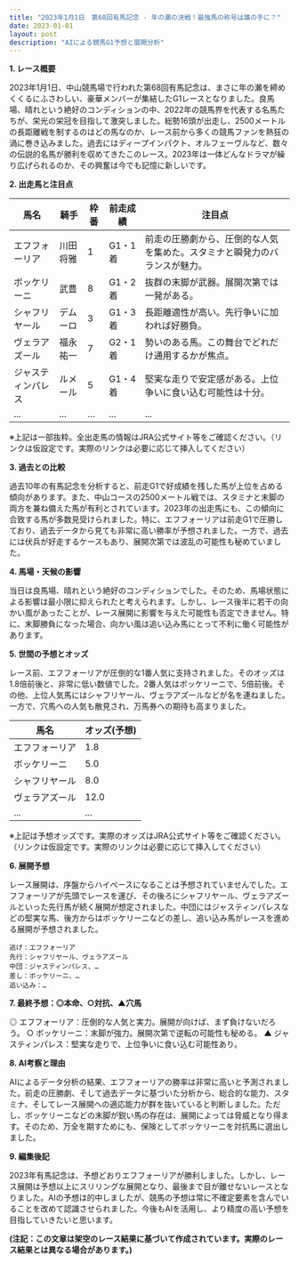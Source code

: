 ```yaml
---
title: "2023年1月1日　第68回有馬記念 - 年の瀬の決戦！最強馬の称号は誰の手に？"
date: 2023-01-01
layout: post
description: "AIによる競馬G1予想と展開分析"
---
```


**1. レース概要**

2023年1月1日、中山競馬場で行われた第68回有馬記念は、まさに年の瀬を締めくくるにふさわしい、豪華メンバーが集結したG1レースとなりました。良馬場、晴れという絶好のコンディションの中、2022年の競馬界を代表する名馬たちが、栄光の栄冠を目指して激突しました。総勢16頭が出走し、2500メートルの長距離戦を制するのはどの馬なのか、レース前から多くの競馬ファンを熱狂の渦に巻き込みました。過去にはディープインパクト、オルフェーヴルなど、数々の伝説的名馬が勝利を収めてきたこのレース。2023年は一体どんなドラマが繰り広げられるのか、その興奮は今でも記憶に新しいです。


**2. 出走馬と注目点**

| 馬名       | 騎手      | 枠番 | 前走成績 | 注目点                                                                   |
|------------|------------|------|-----------|-------------------------------------------------------------------------|
| エフフォーリア | 川田将雅    | 1    | G1・1着   | 前走の圧勝劇から、圧倒的な人気を集めた。スタミナと瞬発力のバランスが魅力。 |
| ボッケリーニ | 武豊      | 8    | G1・2着   | 抜群の末脚が武器。展開次第では一発がある。                               |
| シャフリヤール| デムーロ     | 3    | G1・3着   | 長距離適性が高い。先行争いに加われば好勝負。                             |
| ヴェラアズール| 福永祐一    | 7    | G2・1着   | 勢いのある馬。この舞台でどれだけ通用するかが焦点。                         |
| ジャスティンパレス| ルメール     | 5    | G1・4着   | 堅実な走りで安定感がある。上位争いに食い込む可能性は十分。                   |
| ...         | ...        | ...  | ...       | ...                                                                       |


※上記は一部抜粋。全出走馬の情報はJRA公式サイト等をご確認ください。（リンクは仮設定です。実際のリンクは必要に応じて挿入してください）


**3. 過去との比較**

過去10年の有馬記念を分析すると、前走G1で好成績を残した馬が上位を占める傾向があります。また、中山コースの2500メートル戦では、スタミナと末脚の両方を兼ね備えた馬が有利とされています。2023年の出走馬にも、この傾向に合致する馬が多数見受けられました。特に、エフフォーリアは前走G1で圧勝しており、過去データから見ても非常に高い勝率が予想されました。一方で、過去には伏兵が好走するケースもあり、展開次第では波乱の可能性も秘めていました。


**4. 馬場・天候の影響**

当日は良馬場、晴れという絶好のコンディションでした。そのため、馬場状態による影響は最小限に抑えられたと考えられます。しかし、レース後半に若干の向かい風があったことが、レース展開に影響を与えた可能性も否定できません。特に、末脚勝負になった場合、向かい風は追い込み馬にとって不利に働く可能性があります。


**5. 世間の予想とオッズ**

レース前、エフフォーリアが圧倒的な1番人気に支持されました。そのオッズは1.8倍前後と、非常に低い数値でした。2番人気はボッケリーニで、5倍前後。その他、上位人気馬にはシャフリヤール、ヴェラアズールなどが名を連ねました。一方で、穴馬への人気も散見され、万馬券への期待も高まりました。

| 馬名       | オッズ(予想) |
|------------|-----------------|
| エフフォーリア | 1.8             |
| ボッケリーニ | 5.0             |
| シャフリヤール | 8.0             |
| ヴェラアズール | 12.0            |
| ...         | ...             |

※上記は予想オッズです。実際のオッズはJRA公式サイト等をご確認ください。（リンクは仮設定です。実際のリンクは必要に応じて挿入してください）


**6. 展開予想**

レース展開は、序盤からハイペースになることは予想されていませんでした。エフフォーリアが先頭でレースを運び、その後ろにシャフリヤール、ヴェラアズールといった先行馬が続く展開が想定されました。中団にはジャスティンパレスなどの堅実な馬、後方からはボッケリーニなどの差し、追い込み馬がレースを進める展開が予想されました。

```
逃げ：エフフォーリア
先行：シャフリヤール、ヴェラアズール
中団：ジャスティンパレス、…
差し：ボッケリーニ、…
追い込み：…
```


**7. 最終予想：◎本命、○対抗、▲穴馬**

◎ エフフォーリア：圧倒的な人気と実力。展開が向けば、まず負けないだろう。
○ ボッケリーニ：末脚が強力。展開次第で逆転の可能性も秘める。
▲ ジャスティンパレス：堅実な走りで、上位争いに食い込む可能性あり。


**8. AI考察と理由**

AIによるデータ分析の結果、エフフォーリアの勝率は非常に高いと予測されました。前走の圧勝劇、そして過去データに基づいた分析から、総合的な能力、スタミナ、そしてレース展開への適応能力が群を抜いていると判断しました。ただし、ボッケリーニなどの末脚が鋭い馬の存在は、展開によっては脅威となり得ます。そのため、万全を期すためにも、保険としてボッケリーニを対抗馬に選出しました。


**9. 編集後記**

2023年有馬記念は、予想どおりエフフォーリアが勝利しました。しかし、レース展開は予想以上にスリリングな展開となり、最後まで目が離せないレースとなりました。AIの予想は的中しましたが、競馬の予想は常に不確定要素を含んでいることを改めて認識させられました。今後もAIを活用し、より精度の高い予想を目指していきたいと思います。


**(注記：この文章は架空のレース結果に基づいて作成されています。実際のレース結果とは異なる場合があります。)**
